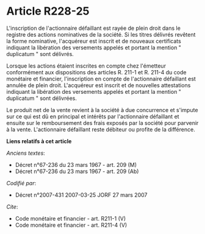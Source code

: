 # Article R228-25

L'inscription de l'actionnaire défaillant est rayée de plein droit dans le registre des actions nominatives de la société. Si
les titres délivrés revêtent la forme nominative, l'acquéreur est inscrit et de nouveaux certificats indiquant la libération
des versements appelés et portant la mention " duplicatum " sont délivrés. 

Lorsque les actions étaient inscrites en compte chez l'émetteur conformément aux dispositions des articles R. 211-1 et R.
211-4 du code monétaire et financier, l'inscription en compte de l'actionnaire défaillant est annulée de plein droit.
L'acquéreur est inscrit et de nouvelles attestations indiquant la libération des versements appelés et portant la mention "
duplicatum " sont délivrées. 

Le produit net de la vente revient à la société à due concurrence et s'impute sur ce qui est dû en principal et intérêts par
l'actionnaire défaillant et ensuite sur le remboursement des frais exposés par la société pour parvenir à la vente.
L'actionnaire défaillant reste débiteur ou profite de la différence.

**Liens relatifs à cet article**

_Anciens textes_:

  - Décret n°67-236 du 23 mars 1967 - art. 209 (M)
  - Décret n°67-236 du 23 mars 1967 - art. 209 (Ab)

_Codifié par_:

  - Décret n°2007-431 2007-03-25 JORF 27 mars 2007

_Cite_:

  - Code monétaire et financier - art. R211-1 (V)
  - Code monétaire et financier - art. R211-4 (V)
